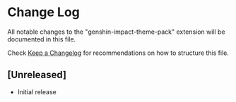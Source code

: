 # Change Log

All notable changes to the "genshin-impact-theme-pack" extension will be documented in this file.

Check [Keep a Changelog](http://keepachangelog.com/) for recommendations on how to structure this file.

## [Unreleased]

- Initial release